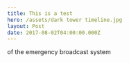 ```yaml
---
title: This is a test
hero: /assets/dark tower timeline.jpg
layout: Post
date: 2017-08-02T04:00:00.000Z
---
```

of the emergency broadcast system

